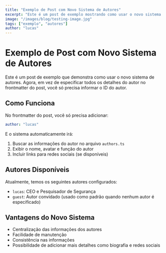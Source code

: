 ```yaml
---
title: "Exemplo de Post com Novo Sistema de Autores"
excerpt: "Este é um post de exemplo mostrando como usar o novo sistema de autores"
image: "/images/blog/testing-image.jpg"
tags: ["exemplo", "autores"]
author: "lucas"
---
```


# Exemplo de Post com Novo Sistema de Autores

Este é um post de exemplo que demonstra como usar o novo sistema de autores. Agora, em vez de especificar todos os detalhes do autor no frontmatter do post, você só precisa informar o ID do autor.

## Como Funciona

No frontmatter do post, você só precisa adicionar:

```yaml
author: "lucas"
```

E o sistema automaticamente irá:

1. Buscar as informações do autor no arquivo `authors.ts`
2. Exibir o nome, avatar e função do autor
3. Incluir links para redes sociais (se disponíveis)

## Autores Disponíveis

Atualmente, temos os seguintes autores configurados:

- `lucas`: CEO e Pesquisador de Segurança
- `guest`: Autor convidado (usado como padrão quando nenhum autor é especificado)

## Vantagens do Novo Sistema

- Centralização das informações dos autores
- Facilidade de manutenção
- Consistência nas informações
- Possibilidade de adicionar mais detalhes como biografia e redes sociais
